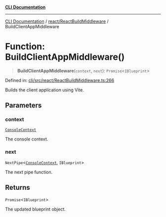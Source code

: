 [**CLI Documentation**](../../../README.md)

***

[CLI Documentation](../../../README.md) / [react/ReactBuildMiddleware](../README.md) / BuildClientAppMiddleware

# Function: BuildClientAppMiddleware()

> **BuildClientAppMiddleware**(`context`, `next`): `Promise`\<`IBlueprint`\>

Defined in: [cli/src/react/ReactBuildMiddleware.ts:266](https://github.com/stonemjs/cli/blob/a8ddb59abbd77ddb2870c689c0c7e80297d24c5a/src/react/ReactBuildMiddleware.ts#L266)

Builds the client application using Vite.

## Parameters

### context

[`ConsoleContext`](../../../declarations/interfaces/ConsoleContext.md)

The console context.

### next

`NextPipe`\<[`ConsoleContext`](../../../declarations/interfaces/ConsoleContext.md), `IBlueprint`\>

The next pipe function.

## Returns

`Promise`\<`IBlueprint`\>

The updated blueprint object.
